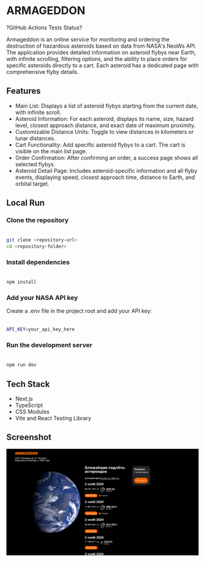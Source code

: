 # ARMAGEDDON

?GitHub Actions Tests Status?

Armageddon is an online service for monitoring and ordering the destruction of hazardous asteroids based on data from NASA's NeoWs API. The application provides detailed information on asteroid flybys near Earth, with infinite scrolling, filtering options, and the ability to place orders for specific asteroids directly to a cart. Each asteroid has a dedicated page with comprehensive flyby details.

## Features

- Main List: Displays a list of asteroid flybys starting from the current date, with infinite scroll.
- Asteroid Information: For each asteroid, displays its name, size, hazard level, closest approach distance, and exact date of maximum proximity.
- Customizable Distance Units: Toggle to view distances in kilometers or lunar distances.
- Cart Functionality: Add specific asteroid flybys to a cart. The cart is visible on the main list page.
- Order Confirmation: After confirming an order, a success page shows all selected flybys.
- Asteroid Detail Page: Includes asteroid-specific information and all flyby events, displaying speed, closest approach time, distance to Earth, and orbital target.

## Local Run

### Clone the repository

```bash

git clone <repository-url>
cd <repository-folder>

```

### Install dependencies

```bash

npm install

```

### Add your NASA API key

Create a .env file in the project root and add your API key:

```bash

API_KEY=your_api_key_here

```

### Run the development server

```bash

npm run dev

```

## Tech Stack

- Next.js
- TypeScript
- CSS Modules
- Vite and React Testing Library

## Screenshot

![Screenshot](./screenshot.png)
